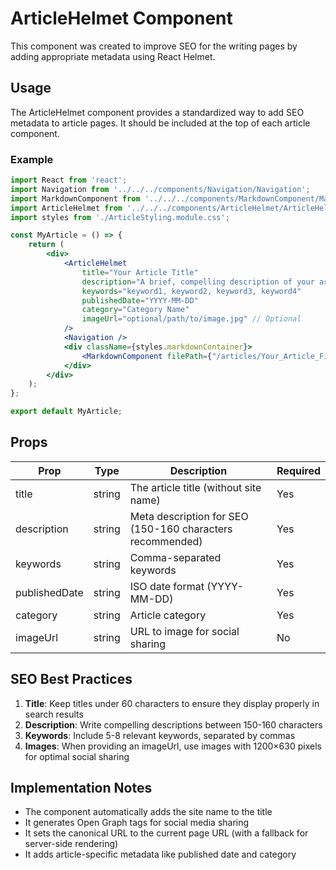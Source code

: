 # ArticleHelmet Component

This component was created to improve SEO for the writing pages by adding appropriate metadata using React Helmet.

## Usage

The ArticleHelmet component provides a standardized way to add SEO metadata to article pages. It should be included at the top of each article component.

### Example

```jsx
import React from 'react';
import Navigation from '../../../components/Navigation/Navigation';
import MarkdownComponent from '../../../components/MarkdownComponent/MarkdownComponent';
import ArticleHelmet from '../../../components/ArticleHelmet/ArticleHelmet';
import styles from './ArticleStyling.module.css';

const MyArticle = () => {
    return (
        <div>
            <ArticleHelmet 
                title="Your Article Title"
                description="A brief, compelling description of your article (150-160 characters recommended)."
                keywords="keyword1, keyword2, keyword3, keyword4"
                publishedDate="YYYY-MM-DD"
                category="Category Name"
                imageUrl="optional/path/to/image.jpg" // Optional
            />
            <Navigation />
            <div className={styles.markdownContainer}>
                <MarkdownComponent filePath={"/articles/Your_Article_Filename.md"} />
            </div>
        </div>
    );
};

export default MyArticle;
```

## Props

| Prop | Type | Description | Required |
|------|------|-------------|----------|
| title | string | The article title (without site name) | Yes |
| description | string | Meta description for SEO (150-160 characters recommended) | Yes |
| keywords | string | Comma-separated keywords | Yes |
| publishedDate | string | ISO date format (YYYY-MM-DD) | Yes |
| category | string | Article category | Yes |
| imageUrl | string | URL to image for social sharing | No |

## SEO Best Practices

1. **Title**: Keep titles under 60 characters to ensure they display properly in search results
2. **Description**: Write compelling descriptions between 150-160 characters
3. **Keywords**: Include 5-8 relevant keywords, separated by commas
4. **Images**: When providing an imageUrl, use images with 1200×630 pixels for optimal social sharing

## Implementation Notes

- The component automatically adds the site name to the title
- It generates Open Graph tags for social media sharing
- It sets the canonical URL to the current page URL (with a fallback for server-side rendering)
- It adds article-specific metadata like published date and category
